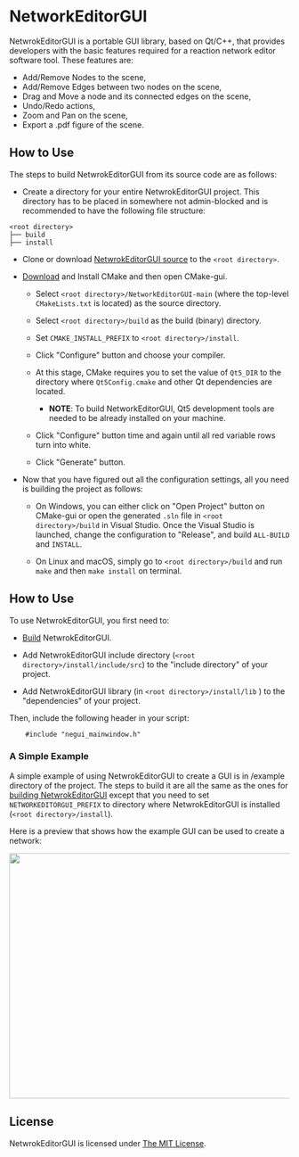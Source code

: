 # NetworkEditorGUI

NetwrokEditorGUI is a portable GUI library, based on Qt/C++, that provides developers with the basic features required for a reaction network editor software tool. These features are:

* Add/Remove Nodes to the scene,
* Add/Remove Edges between two nodes on the scene,
* Drag and Move a node and its connected edges on the scene,
* Undo/Redo actions,
* Zoom and Pan on the scene,
* Export a .pdf figure of the scene.

## How to Use

The steps to build NetwrokEditorGUI from its source code are as follows:
* Create a directory for your entire NetwrokEditorGUI project. This directory has to be placed in somewhere not admin-blocked and is recommended to have the following file structure:

```
<root directory>
├── build
├── install
```

* Clone or download <a href="https://github.com/adelhpour/NetworkEditorGUI/">NetwrokEditorGUI source</a> to the `<root directory>`.

* <a href="https://cmake.org/download/">Download</a> and Install CMake and then open CMake-gui.

    + Select `<root directory>/NetworkEditorGUI-main` (where the top-level `CMakeLists.txt` is located) as the source directory.
    
    + Select `<root directory>/build` as the build (binary) directory.
    
    + Set `CMAKE_INSTALL_PREFIX` to `<root directory>/install`.

    + Click "Configure" button and choose your compiler.
    
    + At this stage, CMake requires you to set the value of `Qt5_DIR` to the directory where `Qt5Config.cmake` and other Qt dependencies are located.
    
        - ******NOTE******: To build NetworkEditorGUI, Qt5 development tools are needed to be already installed on your machine.
        
    + Click "Configure" button time and again until all red variable rows turn into white.

    + Click "Generate" button.
    
* Now that you have figured out all the configuration settings, all you need is building the project as follows:

    + On Windows, you can either click on "Open Project" button on CMake-gui or open the generated `.sln` file in  `<root directory>/build` in Visual Studio.  Once the Visual Studio is launched, change the configuration to "Release", and build `ALL-BUILD` and `INSTALL`.

    + On Linux and macOS, simply go to `<root directory>/build` and  run `make` and then `make install` on terminal.

## How to Use
To use NetwrokEditorGUI, you first need to:

* [Build](#how-to-build) NetwrokEditorGUI.

* Add NetwrokEditorGUI include directory (`<root directory>/install/include/src`) to the "include directory" of your project.

* Add NetwrokEditorGUI library (in `<root directory>/install/lib` ) to the "dependencies" of your project.

Then, include the following header in your script:
```
    #include "negui_mainwindow.h"
```

### A Simple Example
A simple example of using NetwrokEditorGUI to create a GUI is in /example directory of the project. The steps to build it are all the same as the ones for [building NetwrokEditorGUI](#how-to-build) except that you need to set `NETWORKEDITORGUI_PREFIX` to directory where NetwrokEditorGUI is installed (`<root directory>/install`).

Here is a preview that shows how the example GUI can be used to create a network:

<img src="https://github.com/adelhpour/NetworkEditorGUI/blob/main/docs/Figures/GUIpreview.gif" width="642" height="440">
 

## License
NetwrokEditorGUI is licensed under <a href="https://github.com/adelhpour/NetworkEditorGUI/blob/main/LICENSE">The MIT License</a>.
